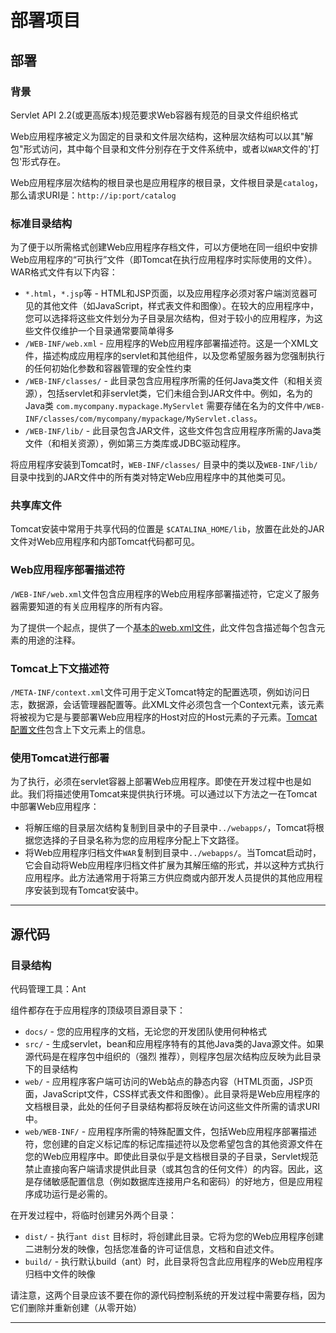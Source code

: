 #   部署项目

##  部署

### 背景

Servlet API 2.2(或更高版本)规范要求Web容器有规范的目录文件组织格式

Web应用程序被定义为固定的目录和文件层次结构，这种层次结构可以以其"解包"形式访问，其中每个目录和文件分别存在于文件系统中，或者以`WAR`文件的'打包'形式存在。

Web应用程序层次结构的根目录也是应用程序的根目录，文件根目录是`catalog`，那么请求URI是：`http://ip:port/catalog`

### 标准目录结构

为了便于以所需格式创建Web应用程序存档文件，可以方便地在同一组织中安排Web应用程序的“可执行”文件（即Tomcat在执行应用程序时实际使用的文件）。WAR格式文件有以下内容：
-   `*.html`，`*.jsp`等 - HTML和JSP页面，以及应用程序必须对客户端浏览器可见的其他文件（如JavaScript，样式表文件和图像）。在较大的应用程序中，您可以选择将这些文件划分为子目录层次结构，但对于较小的应用程序，为这些文件仅维护一个目录通常要简单得多
-   `/WEB-INF/web.xml` - 应用程序的Web应用程序部署描述符。这是一个XML文件，描述构成应用程序的servlet和其他组件，以及您希望服务器为您强制执行的任何初始化参数和容器管理的安全性约束
-   `/WEB-INF/classes/` - 此目录包含应用程序所需的任何Java类文件（和相关资源），包括servlet和非servlet类，它们未组合到JAR文件中。例如，名为的Java类 `com.mycompany.mypackage.MyServlet` 需要存储在名为的文件中`/WEB-INF/classes/com/mycompany/mypackage/MyServlet.class`。
-   `/WEB-INF/lib/` - 此目录包含JAR文件，这些文件包含应用程序所需的Java类文件（和相关资源），例如第三方类库或JDBC驱动程序。

将应用程序安装到Tomcat时，`WEB-INF/classes/` 目录中的类以及`WEB-INF/lib/`目录中找到的JAR文件中的所有类对特定Web应用程序中的其他类可见。

### 共享库文件

Tomcat安装中常用于共享代码的位置是 `$CATALINA_HOME/lib`，放置在此处的JAR文件对Web应用程序和内部Tomcat代码都可见。

### Web应用程序部署描述符

`/WEB-INF/web.xml`文件包含应用程序的Web应用程序部署描述符，它定义了服务器需要知道的有关应用程序的所有内容。

为了提供一个起点，提供了一个[基本的web.xml文件](http://tomcat.apache.org/tomcat-9.0-doc/appdev/web.xml.txt)，此文件包含描述每个包含元素的用途的注释。

### Tomcat上下文描述符

`/META-INF/context.xml`文件可用于定义Tomcat特定的配置选项，例如访问日志，数据源，会话管理器配置等。此XML文件必须包含一个Context元素，该元素将被视为它是与要部署Web应用程序的Host对应的Host元素的子元素。[Tomcat配置文件](http://tomcat.apache.org/tomcat-9.0-doc/config/context.html)包含上下文元素上的信息。

### 使用Tomcat进行部署

为了执行，必须在servlet容器上部署Web应用程序。即使在开发过程中也是如此。我们将描述使用Tomcat来提供执行环境。可以通过以下方法之一在Tomcat中部署Web应用程序：

-   将解压缩的目录层次结构复制到目录中的子目录中`../webapps/`，Tomcat将根据您选择的子目录名称为您的应用程序分配上下文路径。
-   将Web应用程序归档文件`WAR`复制到目录中`../webapps/`。当Tomcat启动时，它会自动将Web应用程序归档文件扩展为其解压缩的形式，并以这种方式执行应用程序。此方法通常用于将第三方供应商或内部开发人员提供的其他应用程序安装到现有Tomcat安装中。

----

##  源代码

### 目录结构

代码管理工具：Ant

组件都存在于应用程序的顶级项目源目录下：
-   `docs/` - 您的应用程序的文档，无论您的开发团队使用何种格式
-   `src/` - 生成servlet，bean和应用程序特有的其他Java类的Java源文件。如果源代码是在程序包中组织的（强烈 推荐），则程序包层次结构应反映为此目录下的目录结构
-   `web/` - 应用程序客户端可访问的Web站点的静态内容（HTML页面，JSP页面，JavaScript文件，CSS样式表文件和图像）。此目录将是Web应用程序的 文档根目录，此处的任何子目录结构都将反映在访问这些文件所需的请求URI中。
-   `web/WEB-INF/` - 应用程序所需的特殊配置文件，包括Web应用程序部署描述符，您创建的自定义标记库的标记库描述符以及您希望包含的其他资源文件在您的Web应用程序中。即使此目录似乎是文档根目录的子目录，Servlet规范禁止直接向客户端请求提供此目录（或其包含的任何文件）的内容。因此，这是存储敏感配置信息（例如数据库连接用户名和密码）的好地方，但是应用程序成功运行是必需的。

在开发过程中，将临时创建另外两个目录：
-   `dist/` - 执行`ant dist` 目标时，将创建此目录。它将为您的Web应用程序创建二进制分发的映像，包括您准备的许可证信息，文档和自述文件。
-   `build/` - 执行默认build（ant）时，此目录将包含此应用程序的Web应用程序归档中文件的映像

请注意，这两个目录应该不要在你的源代码控制系统的开发过程中需要存档，因为它们删除并重新创建（从零开始）

----
